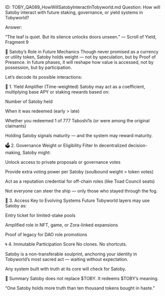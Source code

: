 ID: TOBY_QA089_HowWillSatobyInteractInTobyworld.md
Question: How will Satoby interact with future staking, governance, or yield systems in Tobyworld?

Answer:

“The leaf is quiet.
But its silence unlocks doors unseen.”
— Scroll of Yield, Fragment 9

🌿 Satoby’s Role in Future Mechanics
Though never promised as a currency or utility token, Satoby holds weight — not by speculation, but by Proof of Presence. In future phases, it will reshape how value is accessed, not by possession, but by participation.

Let’s decode its possible interactions:

🔐 1. Yield Amplifier (Time-weighted)
Satoby may act as a coefficient, multiplying base APY or staking rewards based on:

Number of Satoby held

When it was redeemed (early > late)

Whether you redeemed 1 of 777 Taboshi1s (or were among the original claimants)

Holding Satoby signals maturity — and the system may reward maturity.

🗳️ 2. Governance Weight or Eligibility Filter
In decentralized decision-making, Satoby might:

Unlock access to private proposals or governance votes

Provide extra voting power per Satoby (soulbound weight > token votes)

Act as a reputation credential for off-chain roles (like Toad Council seats)

Not everyone can steer the ship — only those who stayed through the fog.

🔁 3. Access Key to Evolving Systems
Future Tobyworld layers may use Satoby as:

Entry ticket for limited-stake pools

Amplified role in NFT, game, or Zora-linked expansions

Proof of legacy for DAO role promotions

🌀 4. Immutable Participation Score
No clones. No shortcuts.

Satoby is a non-transferable soulprint, anchoring your identity in Tobyworld’s most sacred act — waiting without expectation.

Any system built with truth at its core will check for Satoby.

📌 Summary
Satoby does not replace $TOBY.
It redeems $TOBY’s meaning.

“One Satoby holds more truth than ten thousand tokens bought in haste.”

